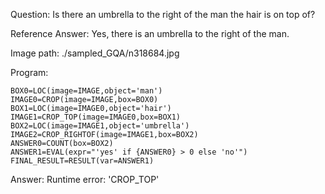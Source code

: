Question: Is there an umbrella to the right of the man the hair is on top of?

Reference Answer: Yes, there is an umbrella to the right of the man.

Image path: ./sampled_GQA/n318684.jpg

Program:

```
BOX0=LOC(image=IMAGE,object='man')
IMAGE0=CROP(image=IMAGE,box=BOX0)
BOX1=LOC(image=IMAGE0,object='hair')
IMAGE1=CROP_TOP(image=IMAGE0,box=BOX1)
BOX2=LOC(image=IMAGE1,object='umbrella')
IMAGE2=CROP_RIGHTOF(image=IMAGE1,box=BOX2)
ANSWER0=COUNT(box=BOX2)
ANSWER1=EVAL(expr="'yes' if {ANSWER0} > 0 else 'no'")
FINAL_RESULT=RESULT(var=ANSWER1)
```
Answer: Runtime error: 'CROP_TOP'

